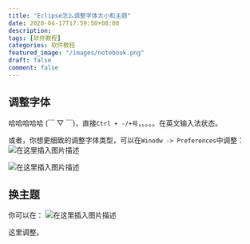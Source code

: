 ```yaml
---
title: "Eclipse怎么调整字体大小和主题"
date: 2020-04-17T17:59:50+08:00
description:
tags: [软件教程]
categories: 软件教程
featured_image: "/images/notebook.png"
draft: false
comment: false
---
```


## 调整字体

哈哈哈哈哈 (￣ ▽ ￣)，直接`Ctrl + -/+号`，。。。。在英文输入法状态。

或者，你想更细致的调整字体类型，可以在`Winodw -> Preferences`中调整：
![在这里插入图片描述](https://img-blog.csdnimg.cn/20200417184200170.png?x-oss-process=image/watermark,type_ZmFuZ3poZW5naGVpdGk,shadow_10,text_aHR0cHM6Ly9ibG9nLmNzZG4ubmV0L3dlaXhpbl80NTc0ODczNA==,size_16,color_FFFFFF,t_70)

![在这里插入图片描述](https://img-blog.csdnimg.cn/20200417184231897.png?x-oss-process=image/watermark,type_ZmFuZ3poZW5naGVpdGk,shadow_10,text_aHR0cHM6Ly9ibG9nLmNzZG4ubmV0L3dlaXhpbl80NTc0ODczNA==,size_16,color_FFFFFF,t_70)

## 换主题

你可以在：
![在这里插入图片描述](https://img-blog.csdnimg.cn/2020041718443879.png?x-oss-process=image/watermark,type_ZmFuZ3poZW5naGVpdGk,shadow_10,text_aHR0cHM6Ly9ibG9nLmNzZG4ubmV0L3dlaXhpbl80NTc0ODczNA==,size_16,color_FFFFFF,t_70)

这里调整。

